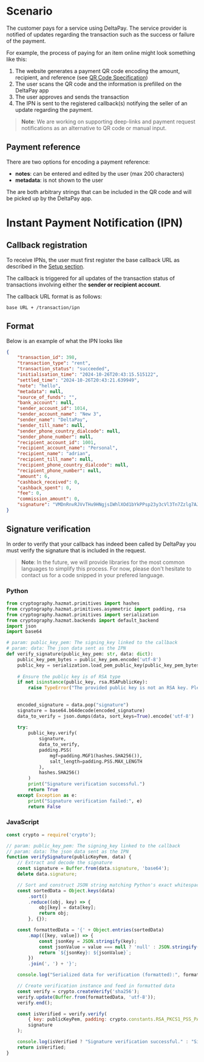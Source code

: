 # Scenario

The customer pays for a service using DeltaPay. The service provider is notified of updates regarding the transaction such as the success or failure of the payment.

For example, the process of paying for an item online might look something like this:

<!-- TODO: Add section on payment requests -->
1. The website generates a payment QR code encoding the amount, recipient, and reference (see [QR Code Specification](qr_code.md))
2. The user scans the QR code and the information is prefilled on the DeltaPay app
3. The user approves and sends the transaction
4. The IPN is sent to the registered callback(s) notifying the seller of an update regarding the payment.

<!-- > **Note**: We are working on a feature that will allow for prompting the customer to initiate via a notification sent to their device that, when clicked, will pre-fill the send money dialog. Until then, the user must enter the information manually. -->
> **Note**: We are working on supporting deep-links and payment request notifications as an alternative to QR code or manual input.

## Payment reference

There are two options for encoding a payment reference:

- **notes**: can be entered and edited by the user (max 200 characters)
- **metadata**: is not shown to the user

The are both arbitrary strings that can be included in the QR code and will be picked up by the DeltaPay app.

# Instant Payment Notification (IPN)

## Callback registration

To receive IPNs, the user must first register the base callback URL as described in the [Setup section](./setup.md#callback-registration).

<!-- - the signature that is returned
- viewing it
- shall we add a feature to re-generate (or simply delete and create new callback?) 
The keys are in PEM format
-->

The callback is triggered for all updates of the transaction status of transactions involving either the **sender or recipient account**.

 The callback URL format is as follows:

    base URL + /transaction/ipn


## Format

Below is an example of what the IPN looks like

```json
{
    "transaction_id": 398,
    "transaction_type": "rent",
    "transaction_status": "succeeded",
    "initialisation_time": "2024-10-26T20:43:15.515122",
    "settled_time": "2024-10-26T20:43:21.639949",
    "note": "hello",
    "metadata": null,
    "source_of_funds": "",
    "bank_account": null,
    "sender_account_id": 1014,
    "sender_account_name": "New 3",
    "sender_name": "DeltaPay",
    "sender_till_name": null,
    "sender_phone_country_dialcode": null,
    "sender_phone_number": null,
    "recipient_account_id": 1001,
    "recipient_account_name": "Personal",
    "recipient_name": "adrian",
    "recipient_till_name": null,
    "recipient_phone_country_dialcode": null,
    "recipient_phone_number": null,
    "amount": 6,
    "cashback_received": 0,
    "cashback_spent": 0,
    "fee": 0,
    "commission_amount": 0,
    "signature": "VMDnRnvRJVvTHu9HNgjsIWhlXOd1bYkPPsp23y3cVl3Tn7Zzlg7AJAy5654fld5U7XrhQbDd3Mj684WcFnpbRgeiRIQDBtEL2eLKO7ZHjC/jg0n0zVjE2TRfPACuiXsmR/pJG+8hPmABBqThGj2hE5SEBFD4WSlzgAcLA0ZxZWvtDu2FAUpN1B+FtMfCmxa4DmH/GPtVs+80c8hHX3KGt35iaBrwD66vhdEUrSaYEgFooRmS3K9dm+neOPHgIfXG60sv03Ru5EZDMKNQvalUlCdLUerjr3eoZPs4DkYZj2FhwBZOJPBh6SDmCgSUsKclvepd0hExXNsRwOsKsxDcuQ=="
}
```

## Signature verification

In order to verify that your callback has indeed been called by DeltaPay you must verify the signature that is included in the request. 

> **Note**: In the future, we will provide libraries for the most common languages to simplify this process. For now, please don't hesitate to contact us for a code snipped in your prefered language.

### Python
```py title="verify.py" linenums="1"
from cryptography.hazmat.primitives import hashes
from cryptography.hazmat.primitives.asymmetric import padding, rsa
from cryptography.hazmat.primitives import serialization
from cryptography.hazmat.backends import default_backend
import json
import base64

# param: public_key_pem: The signing_key linked to the callback
# param: data: The json data sent as the IPN
def verify_signature(public_key_pem: str, data: dict):
    public_key_pem_bytes = public_key_pem.encode('utf-8')
    public_key = serialization.load_pem_public_key(public_key_pem_bytes, backend=default_backend())
    
    # Ensure the public key is of RSA type
    if not isinstance(public_key, rsa.RSAPublicKey):
        raise TypeError("The provided public key is not an RSA key. Please ensure you are loading an RSA public key.")
    
    
    encoded_signature = data.pop("signature")
    signature = base64.b64decode(encoded_signature)
    data_to_verify = json.dumps(data, sort_keys=True).encode('utf-8')
    
    try:
        public_key.verify(
            signature,
            data_to_verify,
            padding.PSS(
                mgf=padding.MGF1(hashes.SHA256()),
                salt_length=padding.PSS.MAX_LENGTH
            ),
            hashes.SHA256()
        )
        print("Signature verification successful.")
        return True
    except Exception as e:
        print("Signature verification failed:", e)
        return False
```

### JavaScript

```js title="verify.js" linenums="1"
const crypto = require('crypto');

// param: public_key_pem: The signing_key linked to the callback
// param: data: The json data sent as the IPN
function verifySignature(publicKeyPem, data) {
    // Extract and decode the signature
    const signature = Buffer.from(data.signature, 'base64');
    delete data.signature;

    // Sort and construct JSON string matching Python's exact whitespace output
    const sortedData = Object.keys(data)
        .sort()
        .reduce((obj, key) => {
            obj[key] = data[key];
            return obj;
        }, {});

    const formattedData = '{' + Object.entries(sortedData)
        .map(([key, value]) => {
            const jsonKey = JSON.stringify(key);
            const jsonValue = value === null ? 'null' : JSON.stringify(value);
            return `${jsonKey}: ${jsonValue}`;
        })
        .join(', ') + '}';

    console.log("Serialized data for verification (formatted):", formattedData);

    // Create verification instance and feed in formatted data
    const verify = crypto.createVerify('sha256');
    verify.update(Buffer.from(formattedData, 'utf-8'));
    verify.end();

    const isVerified = verify.verify(
        { key: publicKeyPem, padding: crypto.constants.RSA_PKCS1_PSS_PADDING },
        signature
    );

    console.log(isVerified ? "Signature verification successful." : "Signature verification failed.");
    return isVerified;
}

```
